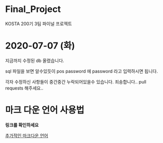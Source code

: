 # Final_Project
KOSTA 200기 3팀 파이널 프로젝트

# 2020-07-07 (화)
지금까지 수정된 db 올렸습니다.

sql 파일을 보면 알수있듯이 pos password 에 password 라고 입력하시면 됩니다.


각자 수정하신 사항들이 중간중간 누락되어있을수 있습니다. 죄송합니다..
pull requests 해주세요..





# 마크 다운 언어 사용법
**링크를 확인하세요**

[추가적인 마크다운 언어](https://gist.github.com/ihoneymon/652be052a0727ad59601)



